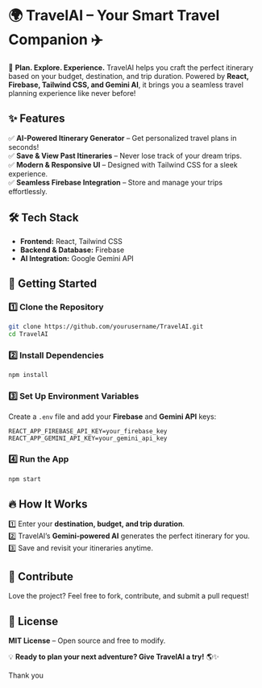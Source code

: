 # 🌍 TravelAI – Your Smart Travel Companion ✈️  

🚀 **Plan. Explore. Experience.** TravelAI helps you craft the perfect itinerary based on your budget, destination, and trip duration. Powered by **React, Firebase, Tailwind CSS, and Gemini AI**, it brings you a seamless travel planning experience like never before!  


## ✨ Features  
✅ **AI-Powered Itinerary Generator** – Get personalized travel plans in seconds!  
✅ **Save & View Past Itineraries** – Never lose track of your dream trips.  
✅ **Modern & Responsive UI** – Designed with Tailwind CSS for a sleek experience.  
✅ **Seamless Firebase Integration** – Store and manage your trips effortlessly.  

## 🛠️ Tech Stack  
- **Frontend:** React, Tailwind CSS  
- **Backend & Database:** Firebase  
- **AI Integration:** Google Gemini API  

## 🚀 Getting Started  

### 1️⃣ Clone the Repository  
```sh
git clone https://github.com/yourusername/TravelAI.git
cd TravelAI
```

### 2️⃣ Install Dependencies  
```sh
npm install
```

### 3️⃣ Set Up Environment Variables  
Create a `.env` file and add your **Firebase** and **Gemini API** keys:  
```
REACT_APP_FIREBASE_API_KEY=your_firebase_key
REACT_APP_GEMINI_API_KEY=your_gemini_api_key
```

### 4️⃣ Run the App  
```sh
npm start
```

## 🔥 How It Works  
1️⃣ Enter your **destination, budget, and trip duration**.  
2️⃣ TravelAI’s **Gemini-powered AI** generates the perfect itinerary for you.  
3️⃣ Save and revisit your itineraries anytime.  

## 🤝 Contribute  
Love the project? Feel free to fork, contribute, and submit a pull request!  

## 📜 License  
**MIT License** – Open source and free to modify.  

💡 **Ready to plan your next adventure? Give TravelAI a try!** 🌎✨ 

Thank you

